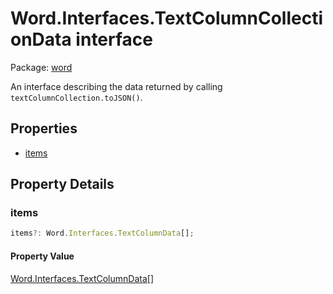 # Word.Interfaces.TextColumnCollectionData interface

Package: [word](/en-us/javascript/api/word)

An interface describing the data returned by calling `textColumnCollection.toJSON()`.

## Properties

- [items](#items)

## Property Details

### items

```typescript
items?: Word.Interfaces.TextColumnData[];
```

#### Property Value

[Word.Interfaces.TextColumnData](/en-us/javascript/api/word/word.interfaces.textcolumndata)[]